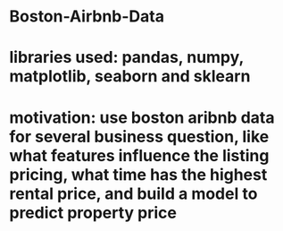 # Boston-Airbnb-Data

# libraries used: pandas, numpy, matplotlib, seaborn and sklearn
# motivation: use boston aribnb data for several business question, like what features influence the listing pricing, what time has the highest rental price, and build a model to predict property price

